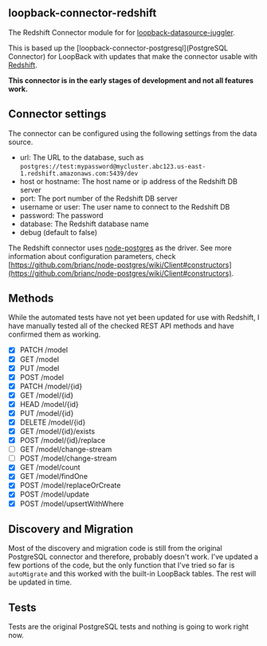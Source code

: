 ## loopback-connector-redshift
The Redshift Connector module for for [loopback-datasource-juggler](http://docs.strongloop.com/loopback-datasource-juggler/).

This is based up the [loopback-connector-postgresql](PostgreSQL Connector) for LoopBack with updates
that make the connector usable with [Redshift](http://docs.aws.amazon.com/redshift/latest/mgmt/welcome.html).

**This connector is in the early stages of development and not all features work.**

## Connector settings

The connector can be configured using the following settings from the data source.
* url: The URL to the database, such as `postgres://test:mypassword@mycluster.abc123.us-east-1.redshift.amazonaws.com:5439/dev`
* host or hostname: The host name or ip address of the Redshift DB server
* port: The port number of the Redshift DB server
* username or user: The user name to connect to the Redshift DB
* password: The password
* database: The Redshift database name
* debug (default to false)

The Redshift connector uses [node-postgres](https://github.com/brianc/node-postgres) as the driver. See more
information about configuration parameters, check [https://github.com/brianc/node-postgres/wiki/Client#constructors](https://github.com/brianc/node-postgres/wiki/Client#constructors).

## Methods

While the automated tests have not yet been updated for use with Redshift, I have
manually tested all of the checked REST API methods and have confirmed them as working.

- [x] PATCH /model
- [x] GET /model
- [x] PUT /model
- [x] POST /model
- [x] PATCH /model/{id}
- [x] GET /model/{id}
- [x] HEAD /model/{id}
- [x] PUT /model/{id}
- [x] DELETE /model/{id}
- [x] GET /model/{id}/exists
- [x] POST /model/{id}/replace
- [ ] GET /model/change-stream
- [ ] POST /model/change-stream
- [x] GET /model/count
- [x] GET /model/findOne
- [x] POST /model/replaceOrCreate
- [x] POST /model/update
- [x] POST /model/upsertWithWhere

## Discovery and Migration

Most of the discovery and migration code is still from the original PostgreSQL connector and
therefore, probably doesn't work. I've updated a few portions of the code, but
the only function that I've tried so far is `autoMigrate`
and this worked with the built-in LoopBack tables. The rest will be updated in time.

## Tests

Tests are the original PostgreSQL tests and nothing is going to work right now.
